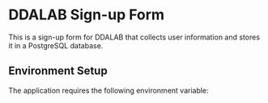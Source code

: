 # DDALAB Sign-up Form

This is a sign-up form for DDALAB that collects user information and stores it in a PostgreSQL database.

## Environment Setup

The application requires the following environment variable:

